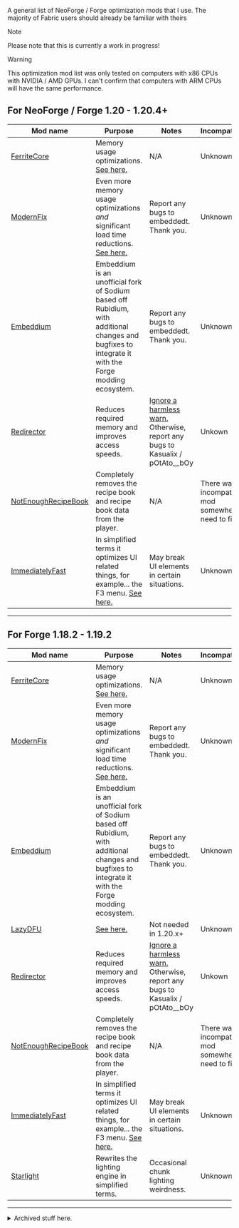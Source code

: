 A general list of NeoForge / Forge optimization mods that I use. The majority of Fabric users should already be familiar with theirs

> [!NOTE]  
> Please note that this is currently a work in progress!

> [!WARNING]
> This optimization mod list was only tested on computers with x86 CPUs with NVIDIA / AMD GPUs. I can't confirm that computers with ARM CPUs will have the same performance.

## For NeoForge / Forge 1.20 - 1.20.4+

| Mod name | Purpose | Notes | Incompatibilities |
| -------- | ------- | ----- | ----------------- |
| [FerriteCore](https://www.curseforge.com/minecraft/mc-mods/ferritecore) | Memory usage optimizations. [See here.](https://github.com/malte0811/FerriteCore/blob/main/summary.md) | N/A | Unknown |
| [ModernFix](https://www.curseforge.com/minecraft/mc-mods/modernfix) | Even more memory usage optimizations *and* significant load time reductions. [See here.](https://github.com/embeddedt/ModernFix/wiki/Summary-of-Patches) | Report any bugs to embeddedt. Thank you. | Unknown |
| [Embeddium](https://www.curseforge.com/minecraft/mc-mods/embeddium) | Embeddium is an unofficial fork of Sodium based off Rubidium, with additional changes and bugfixes to integrate it with the Forge modding ecosystem. | Report any bugs to embeddedt. Thank you. | Unknown |
| [Redirector](https://curseforge.com/mc-mods/redirector) | Reduces required memory and improves access speeds. | [Ignore a harmless warn.](https://discord.com/channels/1140803582208245810/1140807479253545001/1164164340669227051) Otherwise, report any bugs to Kasualix / pOtAto__bOy | Unkown |
| [NotEnoughRecipeBook](https://www.curseforge.com/minecraft/mc-mods/notenoughrecipebook) | Completely removes the recipe book and recipe book data from the player. | N/A | There was an incompatible mod somewhere... need to find it. |
| [ImmediatelyFast](https://www.curseforge.com/minecraft/mc-mods/immediatelyfast) | In simplified terms it optimizes UI related things, for example... the F3 menu. [See here.](https://github.com/RaphiMC/ImmediatelyFast/tree/v1.2.7#optimizations) | May break UI elements in certain situations. | Unknown |

---

## For Forge 1.18.2 - 1.19.2

| Mod name | Purpose | Notes | Incompatibilities |
| -------- | ------- | ----- | ----------------- |
| [FerriteCore](https://www.curseforge.com/minecraft/mc-mods/ferritecore) | Memory usage optimizations. [See here.](https://github.com/malte0811/FerriteCore/blob/main/summary.md) | N/A | Unknown |
| [ModernFix](https://www.curseforge.com/minecraft/mc-mods/modernfix) | Even more memory usage optimizations *and* significant load time reductions. [See here.](https://github.com/embeddedt/ModernFix/wiki/Summary-of-Patches) | Report any bugs to embeddedt. Thank you. | Unknown |
| [Embeddium](https://www.curseforge.com/minecraft/mc-mods/embeddium) | Embeddium is an unofficial fork of Sodium based off Rubidium, with additional changes and bugfixes to integrate it with the Forge modding ecosystem. | Report any bugs to embeddedt. Thank you. | Unknown |
| [LazyDFU](https://www.curseforge.com/minecraft/mc-mods/lazy-dfu-forge) | [See here.](https://github.com/CorgiTaco/lazydfu#lazydfu) | Not needed in 1.20.x+ | Unknown |
| [Redirector](https://curseforge.com/mc-mods/redirector) | Reduces required memory and improves access speeds. | [Ignore a harmless warn.](https://discord.com/channels/1140803582208245810/1140807479253545001/1164164340669227051) Otherwise, report any bugs to Kasualix / pOtAto__bOy | Unkown |
| [NotEnoughRecipeBook](https://www.curseforge.com/minecraft/mc-mods/notenoughrecipebook) | Completely removes the recipe book and recipe book data from the player. | N/A | There was an incompatible mod somewhere... need to find it. |
| [ImmediatelyFast](https://www.curseforge.com/minecraft/mc-mods/immediatelyfast) | In simplified terms it optimizes UI related things, for example... the F3 menu. [See here.](https://github.com/RaphiMC/ImmediatelyFast/tree/v1.2.7#optimizations) | May break UI elements in certain situations. | Unknown |
| [Starlight](https://www.curseforge.com/minecraft/mc-mods/starlight-forge) | Rewrites the lighting engine in simplified terms. | Occasional chunk lighting weirdness. | Unknown |

---

<details>

<summary>Archived stuff here.</summary>

- Redirector
- LazyDFU (don't use in 1.20+)
- FerriteCore (required with ModernFix)
- NotEnoughRecipeBook (this was discovered because of a funny incident in voice chat and watching server TPS die due to the vanilla recipe book and player data, thank <@930222347166818404>  for mentioning this)
- ImmediatelyFast (though it *can* definitely cause issues so use at your own risk)
- Starlight (don't use in 1.20+ but can still break lighting)
- Better chunk loading by someaddon (Predictive chunk loading based on player movement and more)

</details>